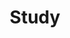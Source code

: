 ---
title: Study
description: Keep Learning!
image:

# Badge style
style:
    background: "#2a9d8f"
    color: "#fff"
---